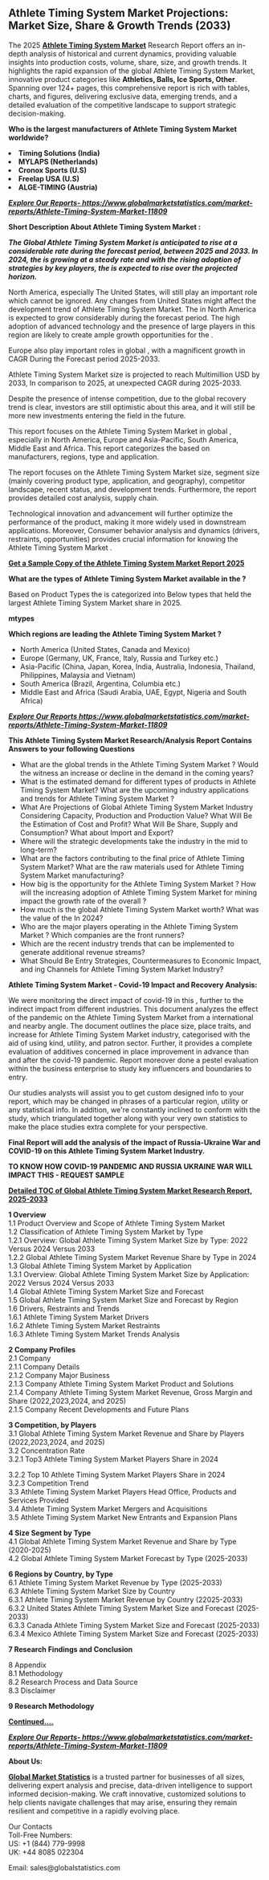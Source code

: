 <h2>Athlete Timing System Market Projections: Market Size, Share & Growth Trends (2033)</h2><p>The 2025 <strong><a href="https://www.globalmarketstatistics.com/market-reports/Athlete-Timing-System-Market-11809">Athlete Timing System Market</a></strong> Research Report offers an in-depth analysis of historical and current dynamics, providing valuable insights into production costs, volume, share, size, and growth trends. It highlights the rapid expansion of the global Athlete Timing System Market, innovative product categories like <strong>Athletics, Balls, Ice Sports, Other</strong>. Spanning over 124+ pages, this comprehensive report is rich with tables, charts, and figures, delivering exclusive data, emerging trends, and a detailed evaluation of the competitive landscape to support strategic decision-making.</p><p><strong>Who is the largest manufacturers of Athlete Timing System Market worldwide?</strong></p><p><strong><li>Timing Solutions (India)<li>MYLAPS (Netherlands)<li>Cronox Sports (U.S)<li>Freelap USA (U.S)<li>ALGE-TIMING (Austria)</strong></p><p><strong><em><a href="https://www.globalmarketstatistics.com/market-reports/Athlete-Timing-System-Market-11809">Explore Our Reports-&nbsp;https://www.globalmarketstatistics.com/market-reports/Athlete-Timing-System-Market-11809</a></em></strong></p><p><strong>Short Description About Athlete Timing System Market :</strong></p><p><strong><em>The Global Athlete Timing System Market is anticipated to rise at a considerable rate during the forecast period, between 2025 and 2033. In 2024, the is growing at a steady rate and with the rising adoption of strategies by key players, the is expected to rise over the projected horizon.</em></strong></p><p>North America, especially The United States, will still play an important role which cannot be ignored. Any changes from United States might affect the development trend of Athlete Timing System Market. The in North America is expected to grow considerably during the forecast period. The high adoption of advanced technology and the presence of large players in this region are likely to create ample growth opportunities for the .</p><p>Europe also play important roles in global , with a magnificent growth in CAGR During the Forecast period 2025-2033.</p><p>Athlete Timing System Market size is projected to reach Multimillion USD by 2033, In comparison to 2025, at unexpected CAGR during 2025-2033.</p><p>Despite the presence of intense competition, due to the global recovery trend is clear, investors are still optimistic about this area, and it will still be more new investments entering the field in the future.</p><p>This report focuses on the Athlete Timing System Market in global , especially in North America, Europe and Asia-Pacific, South America, Middle East and Africa. This report categorizes the based on manufacturers, regions, type and application.</p><p>The report focuses on the Athlete Timing System Market size, segment size (mainly covering product type, application, and geography), competitor landscape, recent status, and development trends. Furthermore, the report provides detailed cost analysis, supply chain.</p><p>Technological innovation and advancement will further optimize the performance of the product, making it more widely used in downstream applications. Moreover, Consumer behavior analysis and dynamics (drivers, restraints, opportunities) provides crucial information for knowing the Athlete Timing System Market .</p><p><strong><a href="https://www.globalmarketstatistics.com/market-reports/Athlete-Timing-System-Market-11809">Get a Sample Copy of the Athlete Timing System Market Report 2025</a></strong></p><p><strong>What are the types of Athlete Timing System Market available in the ?</strong></p><p>Based on Product Types the is categorized into Below types that held the largest Athlete Timing System Market share in 2025.</p><p><strong>mtypes</strong></p><p><strong>Which regions are leading the Athlete Timing System Market ?</strong></p><ul><li>North America (United States, Canada and Mexico)</li><li>Europe (Germany, UK, France, Italy, Russia and Turkey etc.)</li><li>Asia-Pacific (China, Japan, Korea, India, Australia, Indonesia, Thailand, Philippines, Malaysia and Vietnam)</li><li>South America (Brazil, Argentina, Columbia etc.)</li><li>Middle East and Africa (Saudi Arabia, UAE, Egypt, Nigeria and South Africa)</li></ul><p><strong><em><a href="https://www.globalmarketstatistics.com/market-reports/Athlete-Timing-System-Market-11809">Explore Our Reports https://www.globalmarketstatistics.com/market-reports/Athlete-Timing-System-Market-11809</a></em></strong></p><p><strong>This Athlete Timing System Market Research/Analysis Report Contains Answers to your following Questions</strong></p><ul><li>What are the global trends in the Athlete Timing System Market ? Would the witness an increase or decline in the demand in the coming years?</li><li>What is the estimated demand for different types of products in Athlete Timing System Market? What are the upcoming industry applications and trends for Athlete Timing System Market ?</li><li>What Are Projections of Global Athlete Timing System Market Industry Considering Capacity, Production and Production Value? What Will Be the Estimation of Cost and Profit? What Will Be Share, Supply and Consumption? What about Import and Export?</li><li>Where will the strategic developments take the industry in the mid to long-term?</li><li>What are the factors contributing to the final price of Athlete Timing System Market? What are the raw materials used for Athlete Timing System Market manufacturing?</li><li>How big is the opportunity for the Athlete Timing System Market ? How will the increasing adoption of Athlete Timing System Market for mining impact the growth rate of the overall ?</li><li>How much is the global Athlete Timing System Market worth? What was the value of the In 2024?</li><li>Who are the major players operating in the Athlete Timing System Market ? Which companies are the front runners?</li><li>Which are the recent industry trends that can be implemented to generate additional revenue streams?</li><li>What Should Be Entry Strategies, Countermeasures to Economic Impact, and ing Channels for Athlete Timing System Market Industry?</li></ul><p><strong>Athlete Timing System Market - Covid-19 Impact and Recovery Analysis:</strong></p><p>We were monitoring the direct impact of covid-19 in this , further to the indirect impact from different industries. This document analyzes the effect of the pandemic on the Athlete Timing System Market from a international and nearby angle. The document outlines the place size, place traits, and increase for Athlete Timing System Market industry, categorised with the aid of using kind, utility, and patron sector. Further, it provides a complete evaluation of additives concerned in place improvement in advance than and after the covid-19 pandemic. Report moreover done a pestel evaluation within the business enterprise to study key influencers and boundaries to entry.</p><p>Our studies analysts will assist you to get custom designed info to your report, which may be changed in phrases of a particular region, utility or any statistical info. In addition, we're constantly inclined to conform with the study, which triangulated together along with your very own statistics to make the place studies extra complete for your perspective.</p><p><strong>Final Report will add the analysis of the impact of Russia-Ukraine War and COVID-19 on this Athlete Timing System Market Industry.</strong></p><p><strong>TO KNOW HOW COVID-19 PANDEMIC AND RUSSIA UKRAINE WAR WILL IMPACT THIS - REQUEST SAMPLE</strong></p><p><strong><a href="https://www.globalmarketstatistics.com/market-reports/Athlete-Timing-System-Market-11809">Detailed TOC of Global Athlete Timing System Market Research Report, 2025-2033</a></strong></p><p><strong>1 Overview</strong><br /> 1.1 Product Overview and Scope of Athlete Timing System Market<br /> 1.2 Classification of Athlete Timing System Market by Type<br /> 1.2.1 Overview: Global Athlete Timing System Market Size by Type: 2022 Versus 2024 Versus 2033<br /> 1.2.2 Global Athlete Timing System Market Revenue Share by Type in 2024<br /> 1.3 Global Athlete Timing System Market by Application<br /> 1.3.1 Overview: Global Athlete Timing System Market Size by Application: 2022&nbsp;Versus 2024 Versus 2033<br /> 1.4 Global Athlete Timing System Market Size and Forecast<br /> 1.5 Global Athlete Timing System Market Size and Forecast by Region<br /> 1.6 Drivers, Restraints and Trends<br /> 1.6.1 Athlete Timing System Market Drivers<br /> 1.6.2 Athlete Timing System Market Restraints<br /> 1.6.3 Athlete Timing System Market Trends Analysis</p><p><strong>2 Company Profiles</strong><br /> 2.1 Company<br /> 2.1.1 Company Details<br /> 2.1.2 Company Major Business<br /> 2.1.3 Company Athlete Timing System Market Product and Solutions<br /> 2.1.4 Company Athlete Timing System Market Revenue, Gross Margin and Share (2022,2023,2024, and 2025)<br /> 2.1.5 Company Recent Developments and Future Plans</p><p><strong>3 Competition, by Players</strong><br /> 3.1 Global Athlete Timing System Market Revenue and Share by Players (2022,2023,2024, and 2025)<br /> 3.2 Concentration Rate<br /> 3.2.1 Top3 Athlete Timing System Market Players Share in 2024</p><p>3.2.2 Top 10 Athlete Timing System Market Players Share in 2024<br /> 3.2.3 Competition Trend<br /> 3.3 Athlete Timing System Market Players Head Office, Products and Services Provided<br /> 3.4 Athlete Timing System Market Mergers and Acquisitions<br /> 3.5 Athlete Timing System Market New Entrants and Expansion Plans</p><p><strong>4 Size Segment by Type</strong><br /> 4.1 Global Athlete Timing System Market Revenue and Share by Type (2020-2025)<br /> 4.2 Global Athlete Timing System Market Forecast by Type (2025-2033)</p><p><strong>6 Regions by Country, by Type</strong><br /> 6.1 Athlete Timing System Market Revenue by Type (2025-2033)<br /> 6.3 Athlete Timing System Market Size by Country<br /> 6.3.1 Athlete Timing System Market Revenue by Country (22025-2033)<br /> 6.3.2 United States Athlete Timing System Market Size and Forecast (2025-2033)<br /> 6.3.3 Canada Athlete Timing System Market Size and Forecast (2025-2033)<br /> 6.3.4 Mexico Athlete Timing System Market Size and Forecast (2025-2033)</p><p><strong>7 Research Findings and Conclusion</strong></p><p>8 Appendix<br /> 8.1 Methodology<br /> 8.2 Research Process and Data Source<br /> 8.3 Disclaimer</p><p><strong>9 Research Methodology</strong></p><p><strong><a href="https://www.globalmarketstatistics.com/market-reports/Athlete-Timing-System-Market-11809">Continued&hellip;.</a></strong></p><p><strong><em><a href="https://www.globalmarketstatistics.com/market-reports/Athlete-Timing-System-Market-11809">Explore Our Reports-&nbsp;https://www.globalmarketstatistics.com/market-reports/Athlete-Timing-System-Market-11809</a></em></strong></p><p><strong>About Us:</strong></p><p><strong><a href="https://www.globalmarketstatistics.com/">Global Market Statistics</a></strong> is a trusted partner for businesses of all sizes, delivering expert analysis and precise, data-driven intelligence to support informed decision-making. We craft innovative, customized solutions to help clients navigate challenges that may arise, ensuring they remain resilient and competitive in a rapidly evolving place.</p><p>Our Contacts<br /> Toll-Free Numbers:<br /> US: +1 (844) 779-9998<br /> UK: +44 8085 022304</p><p>Email: sales@globalstatistics.com</p>
